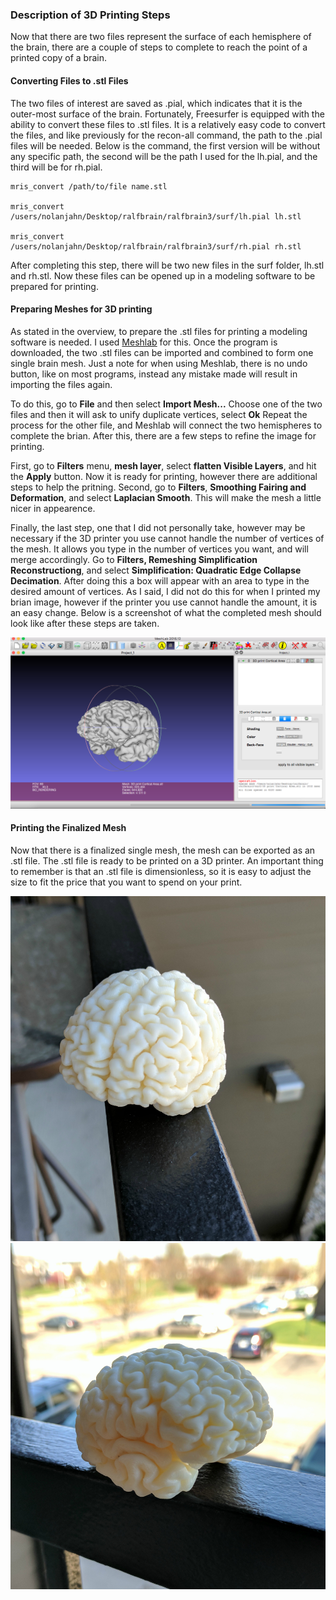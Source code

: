 ### Description of 3D Printing Steps
Now that there are two files represent the surface of each hemisphere of the brain, there are a couple of steps to complete to reach the point of a printed copy of a brain. 

#### Converting Files to .stl Files
The two files of interest are saved as .pial, which indicates that it is the outer-most surface of the brain.
Fortunately, Freesurfer is equipped with the ability to convert these files to .stl files. 
It is a relatively easy code to convert the files, and like previously for the recon-all command, the path to the .pial files will be needed.
Below is the command, the first version will be without any specific path, the second will be the path I used for the lh.pial, and the third will be for rh.pial.
```
mris_convert /path/to/file name.stl

mris_convert /users/nolanjahn/Desktop/ralfbrain/ralfbrain3/surf/lh.pial lh.stl

mris_convert /users/nolanjahn/Desktop/ralfbrain/ralfbrain3/surf/rh.pial rh.stl 
```

After completing this step, there will be two new files in the surf folder, lh.stl and rh.stl.
Now these files can be opened up in a modeling software to be prepared for printing.

#### Preparing Meshes for 3D printing 
As stated in the overview, to prepare the .stl files for printing a modeling software is needed. I used [Meshlab](http://www.meshlab.net/) for this. 
Once the program is downloaded, the two .stl files can be imported and combined to form one single brain mesh.
Just a note for when using Meshlab, there is no undo button, like on most programs, instead any mistake made will result in importing the files again.


To do this, go to **File** and then select **Import Mesh...**
Choose one of the two files and then it will ask to unify duplicate vertices, select **Ok**
Repeat the process for the other file, and Meshlab will connect the two hemispheres to complete the brian.
After this, there are a few steps to refine the image for printing. 


First, go to **Filters** menu, **mesh layer**, select **flatten Visible Layers**, and hit the **Apply** button.
Now it is ready for printing, however there are additional steps to help the pritning.
Second, go to **Filters**, **Smoothing Fairing and Deformation**, and select **Laplacian Smooth**.
This will make the mesh a little nicer in appearence. 


Finally, the last step, one that I did not personally take, however may be necessary if the 3D printer you use cannot handle the number of vertices of the mesh.
It allows you type in the number of vertices you want, and will merge accordingly.
Go to **Filters, Remeshing Simplification Reconstructiong**, and select **Simplification: Quadratic Edge Collapse Decimation**.
After doing this a box will appear with an area to type in the desired amount of vertices. 
As I said, I did not do this for when I printed my brian image, however if the printer you use cannot handle the amount, it is an easy change. Below is a screenshot of what the completed mesh should look like after these steps are taken. 

![alt text](https://github.com/nomcomm/IndependentStudy_NolanJahn/blob/master/Screen%20Shot%202017-04-23%20at%205.05.02%20PM.png)

#### Printing the Finalized Mesh

Now that there is a finalized single mesh, the mesh can be exported as an .stl file.
The .stl file is ready to be printed on a 3D printer. 
An important thing to remember is that an .stl file is dimensionless, so it is easy to adjust the size to fit the price that you want to spend on your print.

![alt text](https://github.com/nomcomm/IndependentStudy_NolanJahn/blob/master/Brain%20Edit.jpg)
![alt text](https://github.com/nomcomm/IndependentStudy_NolanJahn/blob/master/Brain%202%20Edit.jpg)

